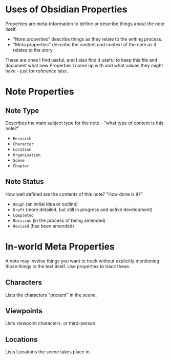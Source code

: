 # Uses of Obsidian Properties

Properties are meta-information to define or describe things about the note itself.

- "Note properties" describe things as they relate to the writing process.
- "Meta properties" describe the content and context of the note as it relates to the story.

These are ones I find useful, and I also find it useful to keep this file and document what new Properties I come up with and what values they might have - just for reference later.

# Note Properties
## Note Type

Describes the main subject type for the note - "what type of content is this note?"

- `Research`
- `Character`
- `Location`
- `Organisation`
- `Scene`
- `Chapter`

## Note Status

How well defined are the contents of this note? "How done is it?"

- `Rough` (an initial idea or outline)
- `Draft` (more detailed, but still in progress and active development)
- `Completed` 
- `Revision` (in the process of being amended)
- `Revised` (has been amended)

# In-world Meta Properties

A note may involve things you want to track without explicitly mentioning those things in the text itself. Use properties to track these.
## Characters

Lists the characters "present" in the scene.
## Viewpoints

Lists viewpoint characters, or third-person.

## Locations

Lists Locations the scene takes place in.

